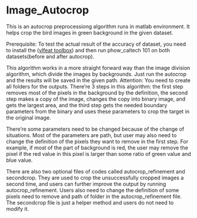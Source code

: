 # Image_Autocrop

This is an autocrop preprocessiong algorithm runs in matlab environment. It helps crop the bird images in green background in the given dataset.

Prerequisite: To test the actual result of the accuracy of dataset, you need to install the ([vlfeat toolbox](http://www.vlfeat.org/download.html)) and then run phow_caltech 101 on both datasets(before and after autocrop).

This algorithm works in a more straight forward way than the image division algorithm, which divide the images by backgrounds. Just run the autocrop and the results will be saved in the given path. Attention: You need to create all folders for the outputs. There’re 3 steps in this algorithm: the first step removes most of the pixels in the background by the definition, the second step makes a copy of the image, changes the copy into binary image, and gets the largest area, and the third step gets the needed boundary parameters from the binary and uses these parameters to crop the target in the original image.

There’re some parameters need to be changed because of the change of situations. Most of the parameters are path, but user may also need to change the definition of the pixels they want to remove in the first step. For example, if most of the part of background is red, the user may remove the pixel if the red value in this pixel is larger than some ratio of green value and blue value.

There are also two optional files of codes called autocrop_refinement and secondcrop. They are used to crop the unsuccessfully cropped images a second time, and users can further improve the output by running autocrop_refinement. Users also need to change the definition of some pixels need to remove and path of folder in the autocrop_refinement file. The secondcrop file is just a helper method and users do not need to modify it.
